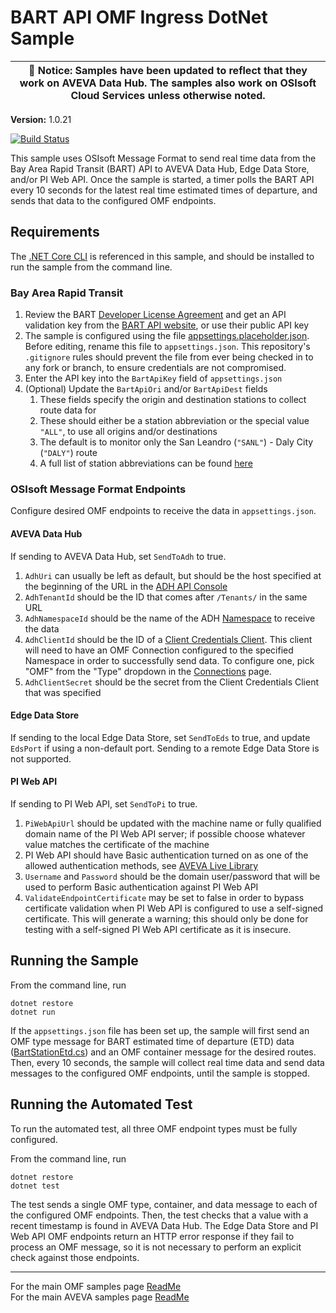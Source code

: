 ﻿# BART API OMF Ingress DotNet Sample

| :loudspeaker: **Notice**: Samples have been updated to reflect that they work on AVEVA Data Hub. The samples also work on OSIsoft Cloud Services unless otherwise noted. |
| -----------------------------------------------------------------------------------------------|  

**Version:** 1.0.21

[![Build Status](https://dev.azure.com/osieng/engineering/_apis/build/status/product-readiness/OMF/aveva.sample-omf-bart_ingress-dotnet?branchName=main)](https://dev.azure.com/osieng/engineering/_build/latest?definitionId=2633&branchName=main)

This sample uses OSIsoft Message Format to send real time data from the Bay Area Rapid Transit (BART) API to AVEVA Data Hub, Edge Data Store, and/or PI Web API. Once the sample is started, a timer polls the BART API every 10 seconds for the latest real time estimated times of departure, and sends that data to the configured OMF endpoints.

## Requirements

The [.NET Core CLI](https://docs.microsoft.com/en-us/dotnet/core/tools/) is referenced in this sample, and should be installed to run the sample from the command line.

### Bay Area Rapid Transit

1. Review the BART [Developer License Agreement](https://www.bart.gov/schedules/developers/developer-license-agreement) and get an API validation key from the [BART API website](https://www.bart.gov/schedules/developers/api), or use their public API key
1. The sample is configured using the file [appsettings.placeholder.json](BartIngress/appsettings.placeholder.json). Before editing, rename this file to `appsettings.json`. This repository's `.gitignore` rules should prevent the file from ever being checked in to any fork or branch, to ensure credentials are not compromised.
1. Enter the API key into the `BartApiKey` field of `appsettings.json`
1. (Optional) Update the `BartApiOri` and/or `BartApiDest` fields
   1. These fields specify the origin and destination stations to collect route data for
   1. These should either be a station abbreviation or the special value `"ALL"`, to use all origins and/or destinations
   1. The default is to monitor only the San Leandro (`"SANL"`) - Daly City (`"DALY"`) route
   1. A full list of station abbreviations can be found [here](http://api.bart.gov/docs/overview/abbrev.aspx)

### OSIsoft Message Format Endpoints

Configure desired OMF endpoints to receive the data in `appsettings.json`.

#### AVEVA Data Hub

If sending to AVEVA Data Hub, set `SendToAdh` to true.

1. `AdhUri` can usually be left as default, but should be the host specified at the beginning of the URL in the [ADH API Console](https://datahub.connect.aveva.com/apiconsole)
1. `AdhTenantId` should be the ID that comes after `/Tenants/` in the same URL
1. `AdhNamespaceId` should be the name of the ADH [Namespace](https://datahub.connect.aveva.com/namespaces) to receive the data
1. `AdhClientId` should be the ID of a [Client Credentials Client](https://datahub.connect.aveva.com/clients). This client will need to have an OMF Connection configured to the specified Namespace in order to successfully send data. To configure one, pick "OMF" from the "Type" dropdown in the [Connections](https://datahub.connect.aveva.com/connections) page.
1. `AdhClientSecret` should be the secret from the Client Credentials Client that was specified

#### Edge Data Store

If sending to the local Edge Data Store, set `SendToEds` to true, and update `EdsPort` if using a non-default port. Sending to a remote Edge Data Store is not supported.

#### PI Web API

If sending to PI Web API, set `SendToPi` to true.

1. `PiWebApiUrl` should be updated with the machine name or fully qualified domain name of the PI Web API server; if possible choose whatever value matches the certificate of the machine
1. PI Web API should have Basic authentication turned on as one of the allowed authentication methods, see [AVEVA Live Library](https://livelibrary.osisoft.com/LiveLibrary/web/ui.xql?action=html&resource=publist_home.html&pub_category=PI-Web-API)
1. `Username` and `Password` should be the domain user/password that will be used to perform Basic authentication against PI Web API
1. `ValidateEndpointCertificate` may be set to false in order to bypass certificate validation when PI Web API is configured to use a self-signed certificate. This will generate a warning; this should only be done for testing with a self-signed PI Web API certificate as it is insecure.

## Running the Sample

From the command line, run

```shell
dotnet restore
dotnet run
```

If the `appsettings.json` file has been set up, the sample will first send an OMF type message for BART estimated time of departure (ETD) data ([BartStationEtd.cs](./BartIngress/BartStationEtd.cs)) and an OMF container message for the desired routes. Then, every 10 seconds, the sample will collect real time data and send data messages to the configured OMF endpoints, until the sample is stopped.

## Running the Automated Test

To run the automated test, all three OMF endpoint types must be fully configured.

From the command line, run

```shell
dotnet restore
dotnet test
```

The test sends a single OMF type, container, and data message to each of the configured OMF endpoints. Then, the test checks that a value with a recent timestamp is found in AVEVA Data Hub. The Edge Data Store and PI Web API OMF endpoints return an HTTP error response if they fail to process an OMF message, so it is not necessary to perform an explicit check against those endpoints.

---

For the main OMF samples page [ReadMe](https://github.com/osisoft/OSI-Samples-OMF)  
For the main AVEVA samples page [ReadMe](https://github.com/osisoft/OSI-Samples)
